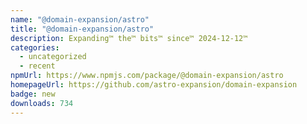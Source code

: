 ```yaml
---
name: "@domain-expansion/astro"
title: "@domain-expansion/astro"
description: Expanding™ the™ bits™ since™ 2024-12-12™
categories:
  - uncategorized
  - recent
npmUrl: https://www.npmjs.com/package/@domain-expansion/astro
homepageUrl: https://github.com/astro-expansion/domain-expansion
badge: new
downloads: 734
---
```


